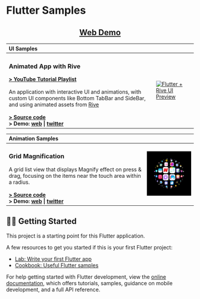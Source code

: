 # Flutter Samples

<h2 align="center">
  <a href="https://aashu-dubey.github.io/flutter-samples">
    Web Demo
  </a>
</h2>

| UI Samples| |
| :--- | --- |
| <h3>Animated App with Rive</h3>**[> YouTube Tutorial Playlist](https://youtube.com/playlist?list=PLpnMM6hhRccigVfEO2Ynj6DQB9MbW5CaF)**<br><br>An application with interactive UI and animations, with custom UI components like Bottom TabBar and SideBar, and using animated assets from [Rive](https://rive.app)<br><br>**[> Source code](./lib/samples/ui/rive_app#readme)**<br>**> Demo:  [web](https://aashu-dubey.github.io/flutter-samples/#/course-rive) \| [twitter](https://twitter.com/aashudubey_ad/status/1616536431010406400)** | <a href="https://github.com/Aashu-Dubey/flutter-samples/tree/main/lib/samples/ui/rive_app#readme" title="Flutter + Rive Source code"><img alt="Flutter + Rive UI Preview" src="https://user-images.githubusercontent.com/46301285/212767021-ce434bc0-d6f8-41c1-a17a-360ea225009b.png" width="320"></a> |


| Animation Samples| |
| :--- | --- |
| <h3>Grid Magnification</h3>A grid list view that displays Magnify effect on press & drag, focusing on the items near the touch area within a radius.<br><br>**[> Source code](./lib/samples/animations/grid_magnification#readme)**<br>**> Demo:  [web](https://aashu-dubey.github.io/flutter-samples/#/grid-magnification) \| [twitter](https://twitter.com/aashudubey_ad/status/1629217199838879744)** | <a href="https://github.com/Aashu-Dubey/flutter-samples/tree/main/lib/samples/animations/grid_magnification#readme" title="Flutter Grid Magnification"><img alt="Flutter Grid Magnification Preview" src="./assets/samples/animations/grid_magnification.png" width="320"></a> |

## 💪🏼 Getting Started

This project is a starting point for this Flutter application.

A few resources to get you started if this is your first Flutter project:

- [Lab: Write your first Flutter app](https://docs.flutter.dev/get-started/codelab)
- [Cookbook: Useful Flutter samples](https://docs.flutter.dev/cookbook)

For help getting started with Flutter development, view the
[online documentation](https://docs.flutter.dev/), which offers tutorials,
samples, guidance on mobile development, and a full API reference.
